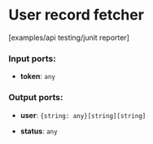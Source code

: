 # User record fetcher

[examples/api testing/junit reporter]

### Input ports:

* __token__: `any`


### Output ports:

* __user__: `{string: any}[string][string]`


* __status__: `any`


